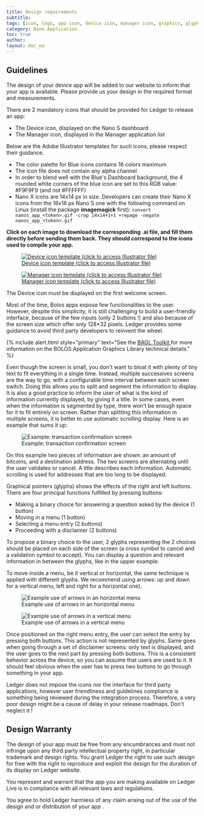 ```yaml
---
title: Design requirements
subtitle:
tags: [icon, logo, app icon, device icon, manager icon, graphics, glyphs]
category: Nano Application
toc: true
author:
layout: doc_na
---
```




## Guidelines

The design of your device app will be added to our website to inform that your app is available. Please provide us your design in the required format and measurements.

There are 2 mandatory icons that should be provided for Ledger to release an app:

-   The Device icon, displayed on the Nano S dashboard
-   The Manager icon, displayed in the Manager application list

Below are the Adobe Illustrator templates for such icons, please respect their guidance.

-   The color palette for Blue icons contains 16 colors maximum
-   The icon file does not contain any alpha channel
-   In order to blend well with the Blue's Dashboard background, the 4 rounded white corners of the blue icon are set to this RGB value: \#F9F9F9 (and not \#FFFFFF)
-   Nano X icons are 14x14 px in size. Developers can create their Nano X icons from the 16x16 px Nano S one with the following command on Linux (install the package **imagemagick** first): `convert nanos_app_<token>.gif -crop 14x14+1+1 +repage -negate nanox_app_<token>.gif`

**Click on each image to download the corresponding .ai file, and fill them directly before sending them back. They should correspond to the icons used to compile your app.**

<!-- ------------- Image ------------- -->
<!-- --------------------------------- -->
<figure>
<a href="https://drive.google.com/a/ledger.fr/file/d/1FVUWDGYPvLuyiwDFgGYiwfwk7YGsxzJ0/view?usp=sharing" title="Device template">
<img src="../images/device_template.png" class="align-center" alt="Device icon template (click to access Illustrator file)" /><figcaption aria-hidden="true">Device icon template (click to access Illustrator file)</figcaption>
</a>
</figure>

<!-- ------------- Image ------------- -->
<!-- --------------------------------- -->
<figure>
<a href="https://drive.google.com/a/ledger.fr/file/d/1OOAZWlnLlBSpScPnF5NGJ4AfczB3D591/view?usp=sharing" title="Manager template">
<img src="../images/manager_template.png" class="align-center" alt="Manager icon template (click to access Illustrator file)" /><figcaption aria-hidden="true">Manager icon template (click to access Illustrator file)</figcaption>
</a>
</figure>

The Device icon must be displayed on the first welcome screen.

Most of the time, Bolos apps expose few functionalities to the user. However, despite this simplicity, it is still challenging to build a user-friendly interface, because of the few inputs (only 2 buttons !) and also because of the screen size which offer only 128\*32 pixels. Ledger provides some guidance to avoid third party developers to reinvent the wheel.

<!--  -->
{% include alert.html style="primary" text="See the <a href='../display-management' class='alert-link'> BAGL Toolkit </a> for more information on the BOLOS Application Graphics Library technical details." %}
<!--  -->


Even though the screen is small, you don't want to bloat it with plenty of tiny text to fit everything in a single time. Instead, multiple successives screens are the way to go, with a configurable time interval between each screen switch. Doing this allows you to split and segment the information to display. It is also a good practice to inform the user of what is the kind of information currently displayed, by giving it a title. In some cases, even when the information is segmented by type, there won't be enough space for it to fit entirely on screen. Rather than splitting this information in multiple screens, it is better to use automatic scrolling display. Here is an example that sums it up:

<!-- ------------- Image ------------- -->
<!-- --------------------------------- -->
<figure>
<img src="../images/scroll.gif" class="align-center" alt="Example: transaction confirmation screen" /><figcaption aria-hidden="true">Example: transaction confirmation screen</figcaption>
</figure>

On this example two pieces of information are shown: an amount of bitcoins, and a destination address. The two screens are alternating until the user validates or cancel. A title describes each information. Automatic scrolling is used for addresses that are too long to be displayed.

Graphical pointers (glyphs) shows the effects of the right and left buttons. There are four principal functions fulfilled by pressing buttons:

-   Making a binary choice for answering a question asked by the device (1 button)
-   Moving in a menu (1 button)
-   Selecting a menu entry (2 buttons)
-   Proceeding with a disclaimer (2 buttons)

To propose a binary choice to the user, 2 glyphs representing the 2 choices should be placed on each side of the screen (a cross symbol to cancel and a validation symbol to accept). You can display a question and relevant information in between the glyphs, like in the upper example.

To move inside a menu, be it vertical or horizontal, the same technique is applied with different glyphs. We recommend using arrows: up and down for a vertical menu, left and right for a horizontal one).

<!-- ------------- Image ------------- -->
<!-- --------------------------------- -->
<figure>
<img src="../images/horizontal_menu.png" class="align-center" alt="Example use of arrows in an horizontal menu" /><figcaption aria-hidden="true">Example use of arrows in an horizontal menu</figcaption>
</figure>

<!-- ------------- Image ------------- -->
<!-- --------------------------------- -->
<figure>
<img src="../images/vertical_menu.png" class="align-center" alt="Example use of arrows in a vertical menu" /><figcaption aria-hidden="true">Example use of arrows in a vertical menu</figcaption>
</figure>

Once positioned on the right menu entry, the user can select the entry by pressing both buttons. This action is not represented by glyphs. Same goes when going through a set of disclaimer screens: only text is displayed, and the user goes to the next part by pressing both buttons. This is a consistent behavior across the device, so you can assume that users are used to it. It should feel obvious when the user has to press two buttons to go through something in your app.

Ledger does not impose the icons nor the interface for third party applications, however user friendliness and guidelines compliance is something being reviewed during the integration process. Therefore, a very poor design might be a cause of delay in your release roadmaps. Don't neglect it !

## Design Warranty

The design of your app must be free from any encumbrances and must not infringe upon any third party intellectual property right, in particular trademark and design rights. You grant Ledger the right to use such design for free with the right to reproduce and exploit the design for the duration of its display on Ledger website.

You represent and warrant that the app you are making available on Ledger Live is in compliance with all relevant laws and regulations.

You agree to hold Ledger harmless of any claim arising out of the use of the design and or distribution of your app .
